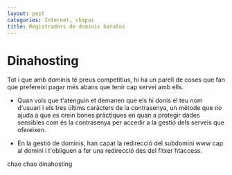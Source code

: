 ```yaml
---
layout: post
categories: Internet, chapus
title: Registradors de dominis baratos
---
```


Dinahosting
===========

Tot i que amb dominis té preus competitius, hi ha un parell de coses que fan que prefereixi pagar més abans que tenir cap servei amb ells.

- Quan vols que t'atenguin et demanen que els hi donis el teu nom d'usuari i els tres últims caràcters de la contrasenya, un mètode que no ajuda a que es crein bones pràctiques en quan a protegir dades sensibles com és la contrasenya per accedir a la gestió dels serveis que ofereixen.

- En la gestió de dominis, han capat la redirecció del subdomini www cap al domini i t'obliguen a fer una redirecció des del fitxer htaccess.

chao chao dinahosting
